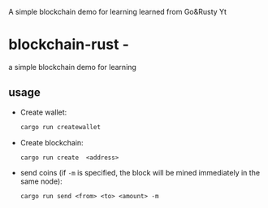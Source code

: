 A simple blockchain demo for learning learned from Go&Rusty Yt


# blockchain-rust -


a simple blockchain demo for learning


## usage

- Create wallet:
  ```sh
  cargo run createwallet
  ```
- Create blockchain:
  ```
  cargo run create  <address>
  ```
- send coins (if `-m` is specified, the block will be mined immediately in the same node):
  ```
  cargo run send <from> <to> <amount> -m 
  ```

